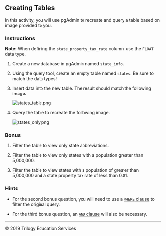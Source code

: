 ## Creating Tables

In this activity, you will use pgAdmin to recreate and query a table based on image provided to you.

### Instructions

**Note:** When defining the `state_property_tax_rate` column, use the `FLOAT` data type.

1. Create a new database in pgAdmin named `state_info`.

2. Using the query tool, create an empty table named `states`. Be sure to match the data types!

3. Insert data into the new table. The result should match the following image.

    ![states_table.png](Images/states_table.png)

4. Query the table to recreate the following image.

    ![states_only.png](Images/states_only.png)

### Bonus

1. Filter the table to view only state abbreviations.

2. Filter the table to view only states with a population greater than 5,000,000.

3. Filter the table to view states with a population of greater than 5,000,000 and a state property tax rate of less than 0.01.

### Hints

* For the second bonus question, you will need to use a [`WHERE` clause](https://www.tutorialspoint.com/sql/sql-where-clause.htm) to filter the original query.

* For the third bonus question, an [`AND` clause](https://www.tutorialspoint.com/sql/sql-and-or-clauses.htm) will also be necessary.

---

© 2019 Trilogy Education Services

